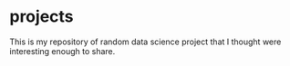 # projects
This is my repository of random data science project that I thought were interesting enough to share.

